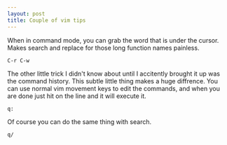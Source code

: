 ```yaml
---
layout: post
title: Couple of vim tips
---
```


When in command mode, you can grab the word that is under the cursor. Makes search and replace for those long function names painless.

    C-r C-w

The other little trick I didn't know about until I accitently brought it up was the command history. This subtle little thing makes a huge diffrence. You can use normal vim movement keys to edit the commands, and when you are done just hit <enter> on the line and it will execute it.

    q:

Of course you can do the same thing with search.

    q/


